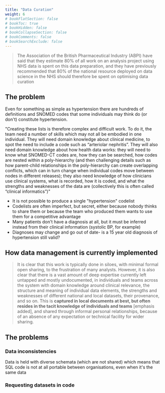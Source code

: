 ```yaml
---
title: "Data Curation"
weight: 6
# bookFlatSection: false
# bookToc: true
# bookHidden: false
# bookCollapseSection: false
# bookComments: false
# bookSearchExclude: false
---
```


> The Association of the British Pharmaceutical Industry (ABPI) have said that they estimate 80% of all work on an analysis project using NHS data is spent on this data preparation, and they have previously recommended that 80% of the national resource deployed on data science in the NHS should therefore be spent on optimising data curation

## The problem

Even for something as simple as hypertension there are hundreds of definitions and SNOMED codes that some individuals may think do (or don't) constitute hypertension. 

"Creating these lists is therefore complex and difficult work. To do it, the team need a number of skills which may not all be embodied in one individual. They will need domain knowledge about clinical medicine, to spot the need to include a code such as “arteriolar nephritis”. They will also need domain knowledge about how health data works: they will need to know what SNOMED-CT codes are, how they can be searched, how codes are nested within a poly-hierarchy (and then challenging details such as how parent-child relationships in the poly-hierarchy can create overlapping conflicts, which can in turn change when individual codes move between nodes in different releases); they also need knowledge of how clinicians use clinical systems, what is recorded, how it is coded, and what the strengths and weaknesses of the data are (collectively this is often called “clinical informatics”)"

* It is not possible to produce a single "hypertension" codelist
* Codelists are often imperfect, but secret, either because nobody thinks to share them or because the team who produced them wants to use them for a competitive advantage
* Many patients don't have a diagnosis at all, but it must be inferred instead from their clinical information (systolic BP, for example)
* Diagnoses may change and go out of date- is a 15 year old diagnosis of hypertension still valid?

## How data management is currently implemented

> It is clear that this work is typically done in siloes, with minimal formal open sharing, to the frustration of many analysts. However, it is also clear that there is a vast amount of deep expertise currently left untapped and mostly undocumented, in individuals and teams across the system with domain knowledge around clinical relevance, the structure and meaning of individual data elements, the strengths and weaknesses of different national and local datasets, their provenance, and so on. This is **captured in local documents at best, but often resides in the tacit knowledge of individuals and teams** [emphasis added], and shared through informal personal relationships, because of an absence of any expectation or technical facility for wider sharing.

## The problems

### Data inconsistencies

Data is held with diverse schemata (which are not shared) which means that SQL code is not at all portable between organisations, even when it's the same data

### Requesting datasets in code
